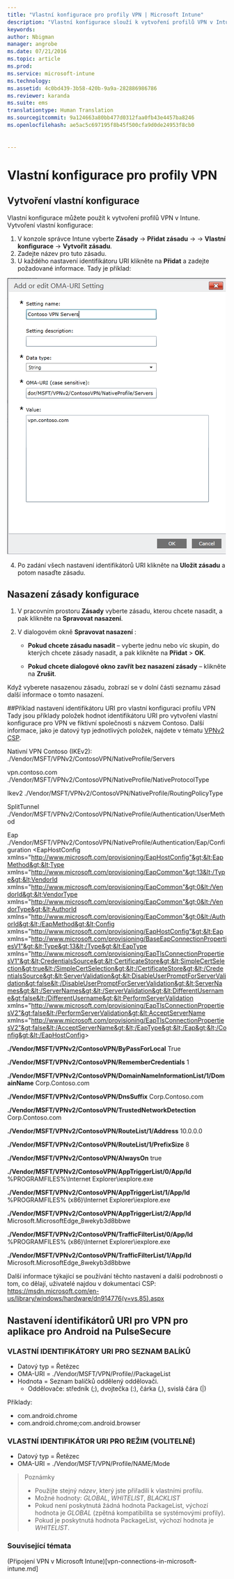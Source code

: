 ```yaml
---
title: "Vlastní konfigurace pro profily VPN | Microsoft Intune"
description: "Vlastní konfigurace slouží k vytvoření profilů VPN v Intune."
keywords: 
author: Nbigman
manager: angrobe
ms.date: 07/21/2016
ms.topic: article
ms.prod: 
ms.service: microsoft-intune
ms.technology: 
ms.assetid: 4c0bd439-3b58-420b-9a9a-282886986786
ms.reviewer: karanda
ms.suite: ems
translationtype: Human Translation
ms.sourcegitcommit: 9a124663a80bb477d0312faa0fb43e4457ba8246
ms.openlocfilehash: ae5ac5c697195f8b45f500cfa9d0de24953f8cb0


---
```


# Vlastní konfigurace pro profily VPN

## Vytvoření vlastní konfigurace
Vlastní konfigurace můžete použít k vytvoření profilů VPN v Intune. Vytvoření vlastní konfigurace:

   1. V konzole správce Intune vyberte **Zásady** -> **Přidat zásadu** -> *<Expand platform>* -> **Vlastní konfigurace** -> **Vytvořit zásadu**.
   2. Zadejte název pro tuto zásadu.
   3. U každého nastavení identifikátoru URI klikněte na **Přidat** a zadejte požadované informace. Tady je příklad:

   ![Dialogové okno vlastní konfigurace profilu VPN](./media/Intune_Add_VPN_URI.png)

   4.  Po zadání všech nastavení identifikátorů URI klikněte na **Uložit zásadu** a potom nasaďte zásadu.

## Nasazení zásady konfigurace

1.  V pracovním prostoru **Zásady** vyberte zásadu, kterou chcete nasadit, a pak klikněte na **Spravovat nasazení**.

2.  V dialogovém okně **Spravovat nasazení** :

    -   **Pokud chcete zásadu nasadit** – vyberte jednu nebo víc skupin, do kterých chcete zásady nasadit, a pak klikněte na **Přidat** &gt; **OK**.

    -   **Pokud chcete dialogové okno zavřít bez nasazení zásady** – klikněte na **Zrušit**.

Když vyberete nasazenou zásadu, zobrazí se v dolní části seznamu zásad další informace o tomto nasazení.

##Příklad nastavení identifikátoru URI pro vlastní konfiguraci profilu VPN
Tady jsou příklady položek hodnot identifikátoru URI pro vytvoření vlastní konfigurace pro VPN ve fiktivní společnosti s názvem Contoso. Další informace, jako je datový typ jednotlivých položek, najdete v tématu [VPNv2 CSP](https://msdn.microsoft.com/en-us/library/windows/hardware/dn914776.aspx).

Nativní VPN Contoso (IKEv2): ./Vendor/MSFT/VPNv2/ContosoVPN/NativeProfile/Servers

vpn.contoso.com ./Vendor/MSFT/VPNv2/ContosoVPN/NativeProfile/NativeProtocolType

Ikev2 ./Vendor/MSFT/VPNv2/ContosoVPN/NativeProfile/RoutingPolicyType

SplitTunnel ./Vendor/MSFT/VPNv2/ContosoVPN/NativeProfile/Authentication/UserMethod

Eap ./Vendor/MSFT/VPNv2/ContosoVPN/NativeProfile/Authentication/Eap/Configuration &lt;EapHostConfig xmlns="http://www.microsoft.com/provisioning/EapHostConfig"&gt;&lt;EapMethod&gt;&lt;Type xmlns="http://www.microsoft.com/provisioning/EapCommon"&gt;13&lt;/Type&gt;&lt;VendorId xmlns="http://www.microsoft.com/provisioning/EapCommon"&gt;0&lt;/VendorId&gt;&lt;VendorType xmlns="http://www.microsoft.com/provisioning/EapCommon"&gt;0&lt;/VendorType&gt;&lt;AuthorId xmlns="http://www.microsoft.com/provisioning/EapCommon"&gt;0&lt;/AuthorId&gt;&lt;/EapMethod&gt;&lt;Config xmlns="http://www.microsoft.com/provisioning/EapHostConfig"&gt;&lt;Eap xmlns="http://www.microsoft.com/provisioning/BaseEapConnectionPropertiesV1"&gt;&lt;Type&gt;13&lt;/Type&gt;&lt;EapType xmlns="http://www.microsoft.com/provisioning/EapTlsConnectionPropertiesV1"&gt;&lt;CredentialsSource&gt;&lt;CertificateStore&gt;&lt;SimpleCertSelection&gt;true&lt;/SimpleCertSelection&gt;&lt;/CertificateStore&gt;&lt;/CredentialsSource&gt;&lt;ServerValidation&gt;&lt;DisableUserPromptForServerValidation&gt;false&lt;/DisableUserPromptForServerValidation&gt;&lt;ServerNames&gt;&lt;/ServerNames&gt;&lt;/ServerValidation&gt;&lt;DifferentUsername&gt;false&lt;/DifferentUsername&gt;&lt;PerformServerValidation xmlns="http://www.microsoft.com/provisioning/EapTlsConnectionPropertiesV2"&gt;false&lt;/PerformServerValidation&gt;&lt;AcceptServerName xmlns="http://www.microsoft.com/provisioning/EapTlsConnectionPropertiesV2"&gt;false&lt;/AcceptServerName&gt;&lt;/EapType&gt;&lt;/Eap&gt;&lt;/Config&gt;&lt;/EapHostConfig&gt;

**./Vendor/MSFT/VPNv2/ContosoVPN/ByPassForLocal** True

**./Vendor/MSFT/VPNv2/ContosoVPN/RememberCredentials** 1

**./Vendor/MSFT/VPNv2/ContosoVPN/DomainNameInformationList/1/DomainName** Corp.Contoso.com

**./Vendor/MSFT/VPNv2/ContosoVPN/DnsSuffix** Corp.Contoso.com

**./Vendor/MSFT/VPNv2/ContosoVPN/TrustedNetworkDetection** Corp.Contoso.com

**./Vendor/MSFT/VPNv2/ContosoVPN/RouteList/1/Address** 10.0.0.0

**./Vendor/MSFT/VPNv2/ContosoVPN/RouteList/1/PrefixSize** 8

**./Vendor/MSFT/VPNv2/ContosoVPN/AlwaysOn** true

**./Vendor/MSFT/VPNv2/ContosoVPN/AppTriggerList/0/App/Id** %PROGRAMFILES%\Internet Explorer\iexplore.exe

**./Vendor/MSFT/VPNv2/ContosoVPN/AppTriggerList/1/App/Id** %PROGRAMFILES% (x86)\Internet Explorer\iexplore.exe

**./Vendor/MSFT/VPNv2/ContosoVPN/AppTriggerList/2/App/Id** Microsoft.MicrosoftEdge_8wekyb3d8bbwe

**./Vendor/MSFT/VPNv2/ContosoVPN/TrafficFilterList/0/App/Id** %PROGRAMFILES% (x86)\Internet Explorer\iexplore.exe

**./Vendor/MSFT/VPNv2/ContosoVPN/TrafficFilterList/1/App/Id** Microsoft.MicrosoftEdge_8wekyb3d8bbwe

Další informace týkající se používání těchto nastavení a další podrobnosti o tom, co dělají, uživatelé najdou v dokumentaci CSP: https://msdn.microsoft.com/en-us/library/windows/hardware/dn914776(v=vs.85).aspx

## Nastavení identifikátorů URI pro VPN pro aplikace pro Android na PulseSecure
### VLASTNÍ IDENTIFIKÁTORY URI PRO SEZNAM BALÍKŮ
-  Datový typ = Řetězec
-  OMA-URI = ./Vendor/MSFT/VPN/Profile/<Name>/PackageList
-  Hodnota = Seznam balíčků oddělený oddělovači.
   - Oddělovače: středník (;), dvojtečka (:), čárka (,), svislá čára (|)

Příklady:
- com.android.chrome
- com.android.chrome;com.android.browser

### VLASTNÍ IDENTIFIKÁTOR URI PRO REŽIM (VOLITELNÉ)
- Datový typ = Řetězec
- OMA-URI = ./Vendor/MSFT/VPN/Profile/NAME/Mode

> Poznámky
> - Použijte stejný *název*, který jste přiřadili k vlastními profilu.
> - Možné hodnoty: *GLOBAL*, *WHITELIST*, *BLACKLIST*
> - Pokud není poskytnutá žádná hodnota PackageList, výchozí hodnota je *GLOBAL* (zpětná kompatibilita se systémovými profily).
> - Pokud je poskytnutá hodnota PackageList, výchozí hodnota je *WHITELIST*.


### Související témata
(Připojení VPN v Microsoft Intune)[vpn-connections-in-microsoft-intune.md]



<!--HONumber=Jul16_HO4-->


